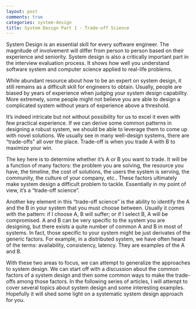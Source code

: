 ```yaml
---
layout: post
comments: true
categories: system-design
title: System Design Part 1 - Trade-off Science
---
```

System Design is an essential skill for every software engineer. The magnitude of involvement will differ from person to person based on their experience and seniority. System design is also a critically important part in the interview evaluation process. It shows how well you understand software system and computer science applied to real-life problems.

While abundant resource about how to be an expert on system design, it still remains as a difficult skill for engineers to obtain. Usually, people are biased by years of experience when judging your system design capability. More extremely, some people might not believe you are able to design a complicated system without years of experience above a threshold. 

It’s indeed intricate but not without possibility for us to excel it even with few practical experience. If we can derive some common patterns in designing a robust system, we should be able to leverage them to come up with novel solutions. We usually see in many well-design systems, there are “trade-offs” all over the place. Trade-off is when you trade A with B to maximize your win. 

The key here is to determine whether it’s A or B you want to trade. It will be a function of many factors: the problem you are solving, the resource you have, the timeline, the cost of solutions, the users the system is serving, the community, the culture of your company, etc.. These factors ultimately make system design a difficult problem to tackle. Essentially in my point of view, it’s a “trade-off science”.

 Another key element in this “trade-off science” is the ability to identify the A and the B in your system that you must choose between. Usually it comes with the pattern: if I choose A, B will suffer; or if I select B, A will be compromised. A and B can be very specific to the system you are designing, but there exists a quite number of common A and B in most of systems. In fact, those specific to your system might be just derivates of the generic factors. For example, in a distributed system,  we have often heard of the terms: availability, consistency, latency. They are examples of the A and B.

With these two areas to focus, we can attempt to generalize the approaches to system design. We can start off with a discussion about the common factors of a system design and then some common ways to make the trade-offs among those factors. In the following series of articles, I will attempt to cover several topics about system design and some interesting examples. Hopefully it will shed some light on a systematic system design approach for you.



<!--stackedit_data:
eyJoaXN0b3J5IjpbLTE3OTA5MzEzMTMsLTE0MzQyMTMzODldfQ
==
-->
